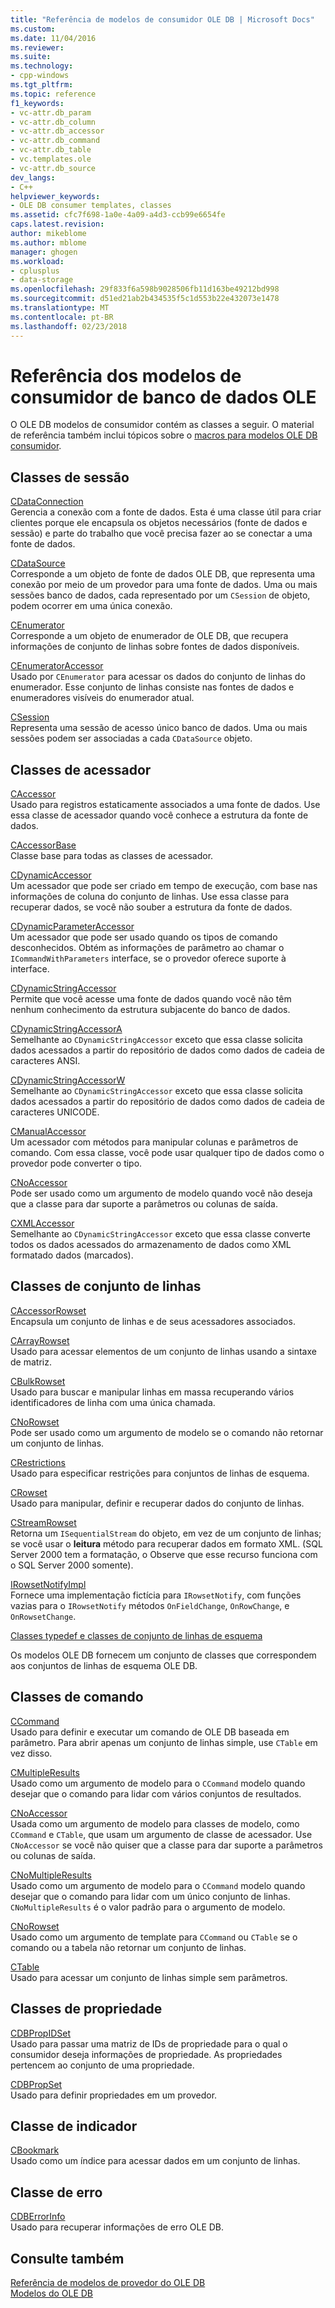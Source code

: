 ```yaml
---
title: "Referência de modelos de consumidor OLE DB | Microsoft Docs"
ms.custom: 
ms.date: 11/04/2016
ms.reviewer: 
ms.suite: 
ms.technology:
- cpp-windows
ms.tgt_pltfrm: 
ms.topic: reference
f1_keywords:
- vc-attr.db_param
- vc-attr.db_column
- vc-attr.db_accessor
- vc-attr.db_command
- vc-attr.db_table
- vc.templates.ole
- vc-attr.db_source
dev_langs:
- C++
helpviewer_keywords:
- OLE DB consumer templates, classes
ms.assetid: cfc7f698-1a0e-4a09-a4d3-ccb99e6654fe
caps.latest.revision: 
author: mikeblome
ms.author: mblome
manager: ghogen
ms.workload:
- cplusplus
- data-storage
ms.openlocfilehash: 29f833f6a598b9028506fb11d163be49212bd998
ms.sourcegitcommit: d51ed21ab2b434535f5c1d553b22e432073e1478
ms.translationtype: MT
ms.contentlocale: pt-BR
ms.lasthandoff: 02/23/2018
---
```

# <a name="ole-db-consumer-templates-reference"></a>Referência dos modelos de consumidor de banco de dados OLE
O OLE DB modelos de consumidor contém as classes a seguir. O material de referência também inclui tópicos sobre o [macros para modelos OLE DB consumidor](../../data/oledb/macros-and-global-functions-for-ole-db-consumer-templates.md).  
  
## <a name="session-classes"></a>Classes de sessão  
 [CDataConnection](../../data/oledb/cdataconnection-class.md)  
 Gerencia a conexão com a fonte de dados. Esta é uma classe útil para criar clientes porque ele encapsula os objetos necessários (fonte de dados e sessão) e parte do trabalho que você precisa fazer ao se conectar a uma fonte de dados.  
  
 [CDataSource](../../data/oledb/cdatasource-class.md)  
 Corresponde a um objeto de fonte de dados OLE DB, que representa uma conexão por meio de um provedor para uma fonte de dados. Uma ou mais sessões banco de dados, cada representado por um `CSession` de objeto, podem ocorrer em uma única conexão.  
  
 [CEnumerator](../../data/oledb/cenumerator-class.md)  
 Corresponde a um objeto de enumerador de OLE DB, que recupera informações de conjunto de linhas sobre fontes de dados disponíveis.  
  
 [CEnumeratorAccessor](../../data/oledb/cenumeratoraccessor-class.md)  
 Usado por `CEnumerator` para acessar os dados do conjunto de linhas do enumerador. Esse conjunto de linhas consiste nas fontes de dados e enumeradores visíveis do enumerador atual.  
  
 [CSession](../../data/oledb/csession-class.md)  
 Representa uma sessão de acesso único banco de dados. Uma ou mais sessões podem ser associadas a cada `CDataSource` objeto.  
  
## <a name="accessor-classes"></a>Classes de acessador  
 [CAccessor](../../data/oledb/caccessor-class.md)  
 Usado para registros estaticamente associados a uma fonte de dados. Use essa classe de acessador quando você conhece a estrutura da fonte de dados.  
  
 [CAccessorBase](../../data/oledb/caccessorbase-class.md)  
 Classe base para todas as classes de acessador.  
  
 [CDynamicAccessor](../../data/oledb/cdynamicaccessor-class.md)  
 Um acessador que pode ser criado em tempo de execução, com base nas informações de coluna do conjunto de linhas. Use essa classe para recuperar dados, se você não souber a estrutura da fonte de dados.  
  
 [CDynamicParameterAccessor](../../data/oledb/cdynamicparameteraccessor-class.md)  
 Um acessador que pode ser usado quando os tipos de comando desconhecidos. Obtém as informações de parâmetro ao chamar o `ICommandWithParameters` interface, se o provedor oferece suporte à interface.  
  
 [CDynamicStringAccessor](../../data/oledb/cdynamicstringaccessor-class.md)  
 Permite que você acesse uma fonte de dados quando você não têm nenhum conhecimento da estrutura subjacente do banco de dados.  
  
 [CDynamicStringAccessorA](../../data/oledb/cdynamicstringaccessora-class.md)  
 Semelhante ao `CDynamicStringAccessor` exceto que essa classe solicita dados acessados a partir do repositório de dados como dados de cadeia de caracteres ANSI.  
  
 [CDynamicStringAccessorW](../../data/oledb/cdynamicstringaccessorw-class.md)  
 Semelhante ao `CDynamicStringAccessor` exceto que essa classe solicita dados acessados a partir do repositório de dados como dados de cadeia de caracteres UNICODE.  
  
 [CManualAccessor](../../data/oledb/cmanualaccessor-class.md)  
 Um acessador com métodos para manipular colunas e parâmetros de comando. Com essa classe, você pode usar qualquer tipo de dados como o provedor pode converter o tipo.  
  
 [CNoAccessor](../../data/oledb/cnoaccessor-class.md)  
 Pode ser usado como um argumento de modelo quando você não deseja que a classe para dar suporte a parâmetros ou colunas de saída.  
  
 [CXMLAccessor](../../data/oledb/cxmlaccessor-class.md)  
 Semelhante ao `CDynamicStringAccessor` exceto que essa classe converte todos os dados acessados do armazenamento de dados como XML formatado dados (marcados).  
  
## <a name="rowset-classes"></a>Classes de conjunto de linhas  
 [CAccessorRowset](../../data/oledb/caccessorrowset-class.md)  
 Encapsula um conjunto de linhas e de seus acessadores associados.  
  
 [CArrayRowset](../../data/oledb/carrayrowset-class.md)  
 Usado para acessar elementos de um conjunto de linhas usando a sintaxe de matriz.  
  
 [CBulkRowset](../../data/oledb/cbulkrowset-class.md)  
 Usado para buscar e manipular linhas em massa recuperando vários identificadores de linha com uma única chamada.  
  
 [CNoRowset](../../data/oledb/cnorowset-class.md)  
 Pode ser usado como um argumento de modelo se o comando não retornar um conjunto de linhas.  
  
 [CRestrictions](../../data/oledb/crestrictions-class.md)  
 Usado para especificar restrições para conjuntos de linhas de esquema.  
  
 [CRowset](../../data/oledb/crowset-class.md)  
 Usado para manipular, definir e recuperar dados do conjunto de linhas.  
  
 [CStreamRowset](../../data/oledb/cstreamrowset-class.md)  
 Retorna um `ISequentialStream` do objeto, em vez de um conjunto de linhas; se você usar o **leitura** método para recuperar dados em formato XML. (SQL Server 2000 tem a formatação, o Observe que esse recurso funciona com o SQL Server 2000 somente).  
  
 [IRowsetNotifyImpl](../../data/oledb/irowsetnotifyimpl-class.md)  
 Fornece uma implementação fictícia para `IRowsetNotify`, com funções vazias para o `IRowsetNotify` métodos `OnFieldChange`, `OnRowChange`, e `OnRowsetChange`.  
  
 [Classes typedef e classes de conjunto de linhas de esquema](../../data/oledb/schema-rowset-classes-and-typedef-classes.md)  
  
 Os modelos OLE DB fornecem um conjunto de classes que correspondem aos conjuntos de linhas de esquema OLE DB.  
  
## <a name="command-classes"></a>Classes de comando  
 [CCommand](../../data/oledb/ccommand-class.md)  
 Usado para definir e executar um comando de OLE DB baseada em parâmetro. Para abrir apenas um conjunto de linhas simple, use `CTable` em vez disso.  
  
 [CMultipleResults](../../data/oledb/cmultipleresults-class.md)  
 Usado como um argumento de modelo para o `CCommand` modelo quando desejar que o comando para lidar com vários conjuntos de resultados.  
  
 [CNoAccessor](../../data/oledb/cnoaccessor-class.md)  
 Usada como um argumento de modelo para classes de modelo, como `CCommand` e `CTable`, que usam um argumento de classe de acessador. Use `CNoAccessor` se você não quiser que a classe para dar suporte a parâmetros ou colunas de saída.  
  
 [CNoMultipleResults](../../data/oledb/cnomultipleresults-class.md)  
 Usado como um argumento de modelo para o `CCommand` modelo quando desejar que o comando para lidar com um único conjunto de linhas. `CNoMultipleResults` é o valor padrão para o argumento de modelo.  
  
 [CNoRowset](../../data/oledb/cnorowset-class.md)  
 Usado como um argumento de template para `CCommand` ou `CTable` se o comando ou a tabela não retornar um conjunto de linhas.  
  
 [CTable](../../data/oledb/ctable-class.md)  
 Usado para acessar um conjunto de linhas simple sem parâmetros.  
  
## <a name="property-classes"></a>Classes de propriedade  
 [CDBPropIDSet](../../data/oledb/cdbpropidset-class.md)  
 Usado para passar uma matriz de IDs de propriedade para o qual o consumidor deseja informações de propriedade. As propriedades pertencem ao conjunto de uma propriedade.  
  
 [CDBPropSet](../../data/oledb/cdbpropset-class.md)  
 Usado para definir propriedades em um provedor.  
  
## <a name="bookmark-class"></a>Classe de indicador  
 [CBookmark](../../data/oledb/cbookmark-class.md)  
 Usado como um índice para acessar dados em um conjunto de linhas.  
  
## <a name="error-class"></a>Classe de erro  
 [CDBErrorInfo](../../data/oledb/cdberrorinfo-class.md)  
 Usado para recuperar informações de erro OLE DB.  
  
## <a name="see-also"></a>Consulte também  
 [Referência de modelos de provedor do OLE DB](../../data/oledb/ole-db-provider-templates-reference.md)   
 [Modelos do OLE DB](../../data/oledb/ole-db-templates.md)